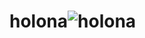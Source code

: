 # holona![holona](https://user-images.githubusercontent.com/74512998/136255693-97a14b70-c0e0-4da3-a1c3-bfe35c931133.png)

